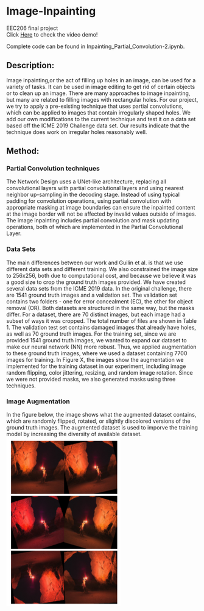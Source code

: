 # Image-Inpainting
EEC206 final project  
Click [Here](https://www.youtube.com/watch?v=R4t8kbnEbOA) to check the video demo!

Complete code can be found in Inpainting_Partial_Convolution-2.ipynb.

## Description:
Image inpainting,or the act of filling up holes in an image, can be used for a variety of tasks. It can be used in image editing to get rid of certain objects or to clean up an image. There are many approaches to image inpainting, but many are related to filling images with rectangular holes. For our project, we try to apply a pre-existing technique that uses partial convolutions, which can be applied to images that contain irregularly shaped holes. We add our own modifications to the current technique and test it on a data set based off the ICME 2019 Challenge data set. Our results indicate that the technique does work on irregular holes reasonably well.

## Method:
### Partial Convolution techniques
The Network Design uses a UNet-like architecture, replacing all convolutional layers with partial convolutional layers and using nearest neighbor up-sampling in the decoding stage. Instead of using typical padding for convolution operations, using partial convolution with appropriate masking at image boundaries can ensure the inpainted content at the image border will not be affected by invalid values outside of images. The image inpainting includes partial convolution and mask updating operations, both of which are implemented in the Partial Convolutional Layer. 

### Data Sets
The main differences between our work and Guilin et al. is that we use different data sets and different training. We also constrained the image size to 256x256, both due to computational cost, and because we believe it was a good size to crop the ground truth images provided. We have created several data sets from the ICME 2019 data. In the original challenge, there are 1541 ground truth images and a validation set. The validation set contains two folders - one for error concealment (EC), the other for object removal (OR). Both datasets are structured in the same way, but the masks differ. For a dataset, there are 70 distinct images, but each image had a subset of ways it was cropped. The total number of files are shown in Table 1. The validation test set contains damaged images that already have holes, as well as 70 ground truth images. For the training set, since we are provided 1541 ground truth images, we wanted to expand our dataset to make our neural network (NN) more robust. Thus, we applied augmentation to these ground truth images, where we used a dataset containing 7700 images for training. In Figure X, the images show the augmentation we implemented for the training dataset in our experiment, including image random flipping, color jittering, resizing, and random image rotation. Since we were not provided masks, we also generated masks using three techniques.

### Image Augmentation
In the figure below, the image shows what the augmented dataset contains, which are randomly flipped, rotated, or slightly discolored versions of the ground truth images. The augmented dataset is used to imporve the training model by increasing the diversity of available dataset. 
<img src="/images/augmentation.jpg" width="300">
